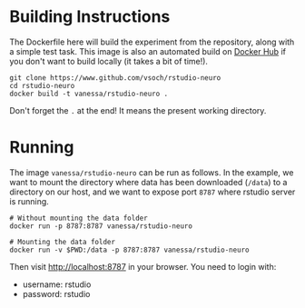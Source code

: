 # Building Instructions

The Dockerfile here will build the experiment from the repository, along with
a simple test task. This image is also an automated build on [Docker Hub](https://hub.docker.com/r/vanessa/rstudio-neuro/)
if you don't want to build locally (it takes a bit of time!).

```
git clone https://www.github.com/vsoch/rstudio-neuro
cd rstudio-neuro
docker build -t vanessa/rstudio-neuro .
```

Don't forget the `.` at the end! It means the present working directory.

# Running

The image `vanessa/rstudio-neuro` can be run as follows. In the example, we want to mount the directory where data
has been downloaded (`/data`) to a directory on our host, and we want to expose port `8787` where rstudio server is running.

```
# Without mounting the data folder
docker run -p 8787:8787 vanessa/rstudio-neuro

# Mounting the data folder
docker run -v $PWD:/data -p 8787:8787 vanessa/rstudio-neuro
```

Then visit [http://localhost:8787](http://localhost:8787) in your browser. You need to login with:

 - username: rstudio
 - password: rstudio
